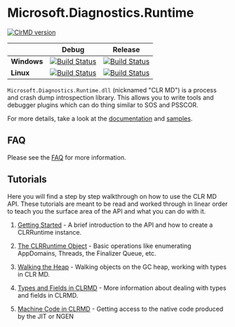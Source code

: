 # Microsoft.Diagnostics.Runtime

[![ClrMD version](https://img.shields.io/nuget/v/Microsoft.Diagnostics.Runtime.svg)](https://www.nuget.org/packages/Microsoft.Diagnostics.Runtime/)

| |Debug|Release|
|-|:-:|:-:|
|**Windows**|[![Build Status][windows-debug-status]][latest-build]|[![Build Status][windows-release-status]][latest-build]|
|**Linux**|[![Build Status][linux-debug-status]][latest-build]|[![Build Status][linux-release-status]][latest-build]|

[windows-debug-status]: https://dev.azure.com/dnceng/public/_apis/build/status/Microsoft-clrmd-github?configuration=Windows_NT%20debug&label=tests
[windows-release-status]: https://dev.azure.com/dnceng/public/_apis/build/status/Microsoft-clrmd-github?configuration=Windows_NT%20debug&label=tests
[linux-debug-status]: https://dev.azure.com/dnceng/public/_apis/build/status/Microsoft-clrmd-github?configuration=Linux%20debug&label=tests
[linux-release-status]: https://dev.azure.com/dnceng/public/_apis/build/status/Microsoft-clrmd-github?configuration=Linux%20release&label=tests

[latest-build]: https://dev.azure.com/dnceng/public/_build/latest?definitionId=255

`Microsoft.Diagnostics.Runtime.dll` (nicknamed "CLR MD") is a process and crash
dump introspection library. This allows you to write tools and debugger plugins
which can do thing similar to SOS and PSSCOR.

For more details, take a look at the [documentation] and [samples].

[documentation]: ./doc/ClrRuntime.md
[samples]: https://github.com/Microsoft/dotnetsamples/tree/master/Microsoft.Diagnostics.Runtime/CLRMD

## FAQ

Please see the [FAQ](./doc/FAQ.md) for more information.

## Tutorials

Here you will find a step by step walkthrough on how to use the CLR MD API.
These tutorials are meant to be read and worked through in linear order to teach
you the surface area of the API and what you can do with it.

1. [Getting Started](./doc/GettingStarted.md) - A brief introduction
   to the API and how to create a CLRRuntime instance.

2. [The CLRRuntime Object](./doc/ClrRuntime.md) - Basic operations
   like enumerating AppDomains, Threads, the Finalizer Queue, etc.

3. [Walking the Heap](./doc/WalkingTheHeap.md) - Walking objects on
   the GC heap, working with types in CLR MD.

4. [Types and Fields in CLRMD](./doc/TypesAndFields.md) - More
   information about dealing with types and fields in CLRMD.

5. [Machine Code in CLRMD](./doc/MachineCode.md) - Getting access to
   the native code produced by the JIT or NGEN
